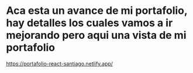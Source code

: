 # Aca esta un avance de mi portafolio, hay detalles los cuales vamos a ir mejorando pero aqui una vista de mi portafolio

https://portafolio-react-santiago.netlify.app/
